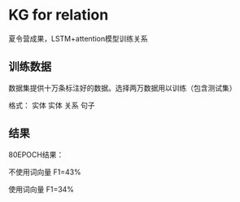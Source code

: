# KG for relation

夏令营成果，LSTM+attention模型训练关系

## 训练数据

数据集提供十万条标注好的数据。选择两万数据用以训练（包含测试集）

格式： 实体  实体  关系  句子


## 结果

80EPOCH结果：

不使用词向量      F1=43%

使用词向量       F1=34%




